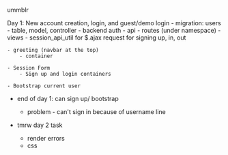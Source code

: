 ummblr

Day 1: New account creation, login, and guest/demo login
    - migration: users
        - table, model, controller
    - backend auth
    - api
        - routes (under namespace)
        - views
        - session_api_util for $.ajax request for signing up, in, out

    - greeting (navbar at the top)
        - container

    - Session Form
        - Sign up and login containers

    - Bootstrap current user

- end of day 1: can sign up/ bootstrap
    - problem - can't sign in because of username line

- tmrw day 2 task
    - render errors
    - css